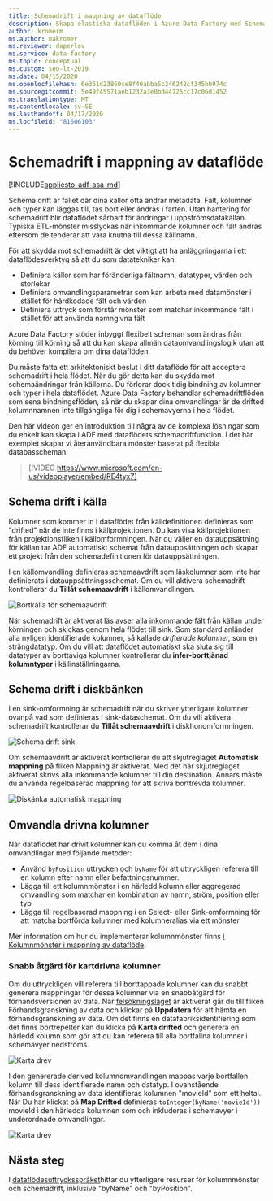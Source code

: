```yaml
---
title: Schemadrift i mappning av dataflöde
description: Skapa elastiska dataflöden i Azure Data Factory med Schema Drift
author: kromerm
ms.author: makromer
ms.reviewer: daperlov
ms.service: data-factory
ms.topic: conceptual
ms.custom: seo-lt-2019
ms.date: 04/15/2020
ms.openlocfilehash: 6e361d23860ce8f40abba5c246242cf345bb974c
ms.sourcegitcommit: 5e49f45571aeb1232a3e0bd44725cc17c06d1452
ms.translationtype: MT
ms.contentlocale: sv-SE
ms.lasthandoff: 04/17/2020
ms.locfileid: "81606103"
---
```

# <a name="schema-drift-in-mapping-data-flow"></a>Schemadrift i mappning av dataflöde

[!INCLUDE[appliesto-adf-asa-md](includes/appliesto-adf-asa-md.md)]

Schema drift är fallet där dina källor ofta ändrar metadata. Fält, kolumner och typer kan läggas till, tas bort eller ändras i farten. Utan hantering för schemadrift blir dataflödet sårbart för ändringar i uppströmsdatakällan. Typiska ETL-mönster misslyckas när inkommande kolumner och fält ändras eftersom de tenderar att vara knutna till dessa källnamn.

För att skydda mot schemadrift är det viktigt att ha anläggningarna i ett dataflödesverktyg så att du som datatekniker kan:

* Definiera källor som har föränderliga fältnamn, datatyper, värden och storlekar
* Definiera omvandlingsparametrar som kan arbeta med datamönster i stället för hårdkodade fält och värden
* Definiera uttryck som förstår mönster som matchar inkommande fält i stället för att använda namngivna fält

Azure Data Factory stöder inbyggt flexibelt scheman som ändras från körning till körning så att du kan skapa allmän dataomvandlingslogik utan att du behöver kompilera om dina dataflöden.

Du måste fatta ett arkitektoniskt beslut i ditt dataflöde för att acceptera schemadrift i hela flödet. När du gör detta kan du skydda mot schemaändringar från källorna. Du förlorar dock tidig bindning av kolumner och typer i hela dataflödet. Azure Data Factory behandlar schemadriftflöden som sena bindningsflöden, så när du skapar dina omvandlingar är de drifted kolumnnamnen inte tillgängliga för dig i schemavyerna i hela flödet.

Den här videon ger en introduktion till några av de komplexa lösningar som du enkelt kan skapa i ADF med dataflödets schemadriftfunktion. I det här exemplet skapar vi återanvändbara mönster baserat på flexibla databasscheman:

> [!VIDEO https://www.microsoft.com/en-us/videoplayer/embed/RE4tyx7]

## <a name="schema-drift-in-source"></a>Schema drift i källa

Kolumner som kommer in i dataflödet från källdefinitionen definieras som "drifted" när de inte finns i källprojektionen. Du kan visa källprojektionen från projektionsfliken i källomformningen. När du väljer en datauppsättning för källan tar ADF automatiskt schemat från datauppsättningen och skapar ett projekt från den schemadefinitionen för datauppsättningen.

I en källomvandling definieras schemaavdrift som läskolumner som inte har definierats i datauppsättningsschemat. Om du vill aktivera schemadrift kontrollerar du **Tillåt schemaavdrift** i källomvandlingen.

![Bortkälla för schemaavdrift](media/data-flow/schemadrift001.png "Bortkälla för schemaavdrift")

När schemadrift är aktiverat läs avser alla inkommande fält från källan under körningen och skickas genom hela flödet till sink. Som standard anländer alla nyligen identifierade kolumner, så kallade *drifterade kolumner,* som en strängdatatyp. Om du vill att dataflödet automatiskt ska sluta sig till datatyper av borttaviga kolumner kontrollerar du **infer-borttjänad kolumntyper** i källinställningarna.

## <a name="schema-drift-in-sink"></a>Schema drift i diskbänken

I en sink-omformning är schemadrift när du skriver ytterligare kolumner ovanpå vad som definieras i sink-dataschemat. Om du vill aktivera schemadrift kontrollerar du **Tillåt schemaavdrift** i diskhonomformningen.

![Schema drift sink](media/data-flow/schemadrift002.png "Schema drift sink")

Om schemaavdrift är aktiverat kontrollerar du att skjutreglaget **Automatisk mappning** på fliken Mappning är aktiverat. Med det här skjutreglaget aktiverat skrivs alla inkommande kolumner till din destination. Annars måste du använda regelbaserad mappning för att skriva borttrevda kolumner.

![Diskänka automatisk mappning](media/data-flow/automap.png "Diskänka automatisk mappning")

## <a name="transforming-drifted-columns"></a>Omvandla drivna kolumner

När dataflödet har drivit kolumner kan du komma åt dem i dina omvandlingar med följande metoder:

* Använd `byPosition` uttrycken och `byName` för att uttryckligen referera till en kolumn efter namn eller befattningsnummer.
* Lägga till ett kolumnmönster i en härledd kolumn eller aggregerad omvandling som matchar en kombination av namn, ström, position eller typ
* Lägga till regelbaserad mappning i en Select- eller Sink-omformning för att matcha bortförda kolumner med kolumneralias via ett mönster

Mer information om hur du implementerar kolumnmönster finns [i Kolumnmönster i mappning av dataflöde](concepts-data-flow-column-pattern.md).

### <a name="map-drifted-columns-quick-action"></a>Snabb åtgärd för kartdrivna kolumner

Om du uttryckligen vill referera till borttappade kolumner kan du snabbt generera mappningar för dessa kolumner via en snabbåtgärd för förhandsversionen av data. När [felsökningsläget](concepts-data-flow-debug-mode.md) är aktiverat går du till fliken Förhandsgranskning av data och klickar på **Uppdatera** för att hämta en förhandsgranskning av data. Om det finns en datafabriksidentifiering som det finns bortrepelter kan du klicka på **Karta drifted** och generera en härledd kolumn som gör att du kan referera till alla bortfallna kolumner i schemavyer nedströms.

![Karta drev](media/data-flow/mapdrifted1.png "Karta drev")

I den genererade derived kolumnomvandlingen mappas varje bortfallen kolumn till dess identifierade namn och datatyp. I ovanstående förhandsgranskning av data identifieras kolumnen "movieId" som ett heltal. När Du har klickat på **Map Drifted** definieras `toInteger(byName('movieId'))` movieId i den härledda kolumnen som och inkluderas i schemavyer i underordnade omvandlingar.

![Karta drev](media/data-flow/mapdrifted2.png "Karta drev")

## <a name="next-steps"></a>Nästa steg
I [dataflödesuttrycksspråket](data-flow-expression-functions.md)hittar du ytterligare resurser för kolumnmönster och schemadrift, inklusive "byName" och "byPosition".
